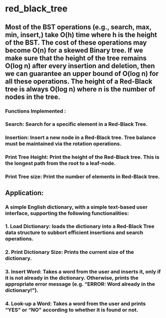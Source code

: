# red_black_tree
## Most of the BST operations (e.g., search, max, min, insert,) take O(h) time where h is the height of the BST. The cost of these operations may become O(n) for a skewed Binary tree. If we make sure that the height of the tree remains O(log n) after every insertion and deletion, then we can guarantee an upper bound of O(log n) for all these operations. The height of a Red-Black tree is always O(log n) where n is the number of nodes in the tree. 
### Functions Implemented :
### Search: Search for a specific element in a Red-Black Tree. 
### Insertion: Insert a new node in a Red-Black tree. Tree balance must be maintained via the rotation operations. 
### Print Tree Height: Print the height of the Red-Black tree. This is the longest path from the root to a leaf-node. 
### Print Tree size: Print the number of elements in Red-Black tree. 
## Application:
### A simple English dictionary, with a simple text-based user interface, supporting the following functionalities:
### 1. Load Dictionary: loads the dictionary into a Red-Black Tree data structure to subbort efficient insertions and search operations. 
### 2. Print Dictionary Size: Prints the current size of the dictionary. 
### 3. Insert Word: Takes a word from the user and inserts it, only if it is not already in the dictionary. Otherwise, prints the appropriate error message (e.g. “ERROR: Word already in the dictionary!"). 
### 4. Look-up a Word: Takes a word from the user and prints “YES" or “NO" according to whether it is found or not. 

